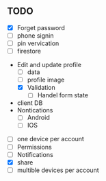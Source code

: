 ## TODO
- [x] Forget password
- [ ] phone signin
- [ ] pin vervication
- [ ] firestore
- Edit and update profile 
  - [ ] data
  - [ ] profile image
  - [x] Validation 
    - [ ] Handel form state
- client DB 
- Nontications
  - [ ] Android
  - [ ] IOS 
- [ ] one device per account
- [ ] Permissions
- [ ] Notifications
- [x] share
- [ ] multible devices per account